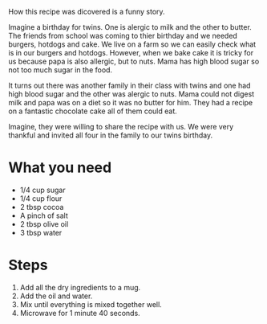 <!-- I love this recipe, because it's so simple to make.

Often times, I will skip the microwave stage, and just eat the brownie mix. There no egg in it, so it's not even a salmonella risk! -->

How this recipe was dicovered is a funny story. 

Imagine a birthday for twins. One is alergic to milk and the other to butter. The friends from school was coming to thier birthday and we needed burgers, hotdogs and cake. We live on a farm so we can easily check what is in our burgers and hotdogs. However, when we bake cake it is tricky for us because papa is also allergic, but to nuts. Mama has high blood sugar so not too much sugar in the food. 

It turns out there was another family in their class with twins and one had high blood sugar and the other was alergic to nuts. Mama could not digest milk and papa was on a diet so it was no butter for him. They had a recipe on a fantastic chocolate cake all of them could eat. 

Imagine, they were willing to share the recipe with us. We were very thankful and invited all four in the family to our twins birthday. 

What you need
=============

* 1/4 cup sugar
* 1/4 cup flour
* 2 tbsp cocoa
* A pinch of salt
* 2 tbsp olive oil
* 3 tbsp water

Steps
=====

1. Add all the dry ingredients to a mug.
2. Add the oil and water.
3. Mix until everything is mixed together well.
4. Microwave for 1 minute 40 seconds.
